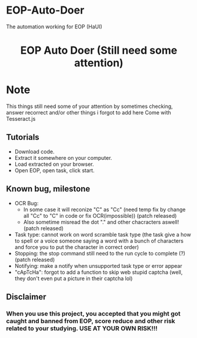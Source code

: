 # EOP-Auto-Doer
The automation working for EOP (HaUI)

<h1 align="center">EOP Auto Doer (Still need some attention)</h1>
<p align="center">

# Note

This things still need some of your attention by sometimes checking, answer recorrect and/or other things i forgot to add here
Come with Tesseract.js

## Tutorials

 - Download code.
 - Extract it somewhere on your computer.
 - Load extracted on your browser.
 - Open EOP, open task, click start.

## Known bug, milestone

 -   OCR Bug:
     - In some case it will reconize "C" as "Cc" (need temp fix by change all "Cc" to "C" in code or fix OCR(impossible)) (patch released)
     - Also sometime misread the dot "." and other chacracters aswell! (patch released)
 - Task type: cannot work on word scramble task type (the task give a how to spell or a voice someone saying a word with a bunch of characters and force you to put the character in correct order)
 - Stopping: the stop command still need to the run cycle to complete (?) (patch released)
 - Notifying: make a notify when unsupported task type or error appear
 - "cApTcHa": forgot to add a function to skip web stupid captcha (well, they don't even put a picture in their captcha lol)

## Disclaimer

### When you use this project, you accepted that you might got caught and banned from EOP, score reduce and other risk related to your studying. USE AT YOUR OWN RISK!!!
